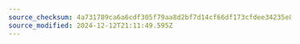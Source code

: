 ```yaml
---
source_checksum: 4a731789ca6a6cdf305f79aa8d2bf7d14cf66df173cfdee34235e880c5d59e42
source_modified: 2024-12-12T21:11:49.595Z
---
```


